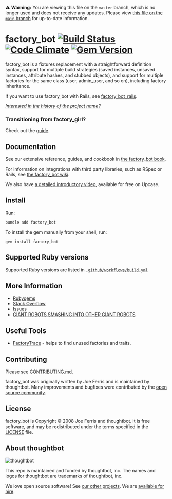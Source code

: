 ⚠️ **Warning:** You are viewing this file on the `master` branch, which is no
longer used and does not receive any updates. Please view [this file on the
`main` branch](https://github.com/thoughtbot/factory_bot/tree/main#readme) for
up-to-date information.

# factory_bot [![Build Status][ci-image]][ci] [![Code Climate][grade-image]][grade] [![Gem Version][version-image]][version]

factory_bot is a fixtures replacement with a straightforward definition syntax, support for multiple build strategies (saved instances, unsaved instances, attribute hashes, and stubbed objects), and support for multiple factories for the same class (user, admin_user, and so on), including factory inheritance.

If you want to use factory_bot with Rails, see
[factory_bot_rails](https://github.com/thoughtbot/factory_bot_rails).

_[Interested in the history of the project name?][NAME]_


### Transitioning from factory\_girl?

Check out the [guide](https://github.com/thoughtbot/factory_bot/blob/4-9-0-stable/UPGRADE_FROM_FACTORY_GIRL.md).


Documentation
-------------

See our extensive reference, guides, and cookbook in [the factory_bot book][].

For information on integrations with third party libraries, such as RSpec or
Rails, see [the factory_bot wiki][].

 We also have [a detailed introductory video][], available for free on Upcase.

[a detailed introductory video]: https://upcase.com/videos/factory-bot?utm_source=github&utm_medium=open-source&utm_campaign=factory-girl
[the factory_bot book]: https://thoughtbot.github.io/factory_bot
[the factory_bot wiki]: https://github.com/thoughtbot/factory_bot/wiki

Install
--------

Run:

```ruby
bundle add factory_bot
```

To install the gem manually from your shell, run:

```shell
gem install factory_bot
```

Supported Ruby versions
-----------------------

Supported Ruby versions are listed in [`.github/workflows/build.yml`](https://github.com/thoughtbot/factory_bot/blob/main/.github/workflows/build.yml)

More Information
----------------

* [Rubygems](https://rubygems.org/gems/factory_bot)
* [Stack Overflow](https://stackoverflow.com/questions/tagged/factory-bot)
* [Issues](https://github.com/thoughtbot/factory_bot/issues)
* [GIANT ROBOTS SMASHING INTO OTHER GIANT ROBOTS](https://robots.thoughtbot.com/)

[GETTING_STARTED]: https://github.com/thoughtbot/factory_bot/blob/main/GETTING_STARTED.md
[NAME]: https://github.com/thoughtbot/factory_bot/blob/main/NAME.md

Useful Tools
------------

* [FactoryTrace](https://github.com/djezzzl/factory_trace) - helps to find unused factories and traits.

Contributing
------------

Please see [CONTRIBUTING.md](https://github.com/thoughtbot/factory_bot/blob/main/CONTRIBUTING.md).

factory_bot was originally written by Joe Ferris and is maintained by thoughtbot.
Many improvements and bugfixes were contributed by the [open source
community](https://github.com/thoughtbot/factory_bot/graphs/contributors).

License
-------

factory_bot is Copyright © 2008 Joe Ferris and thoughtbot. It is free
software, and may be redistributed under the terms specified in the
[LICENSE] file.

[LICENSE]: https://github.com/thoughtbot/factory_bot/blob/main/LICENSE

<!-- START /templates/footer.md -->
## About thoughtbot

![thoughtbot](https://thoughtbot.com/thoughtbot-logo-for-readmes.svg)

This repo is maintained and funded by thoughtbot, inc.
The names and logos for thoughtbot are trademarks of thoughtbot, inc.

We love open source software!
See [our other projects][community].
We are [available for hire][hire].

[community]: https://thoughtbot.com/community?utm_source=github
[hire]: https://thoughtbot.com/hire-us?utm_source=github


<!-- END /templates/footer.md -->

[ci-image]: https://github.com/thoughtbot/factory_bot/actions/workflows/build.yml/badge.svg?branch=main
[ci]: https://github.com/thoughtbot/factory_bot/actions?query=workflow%3ABuild+branch%3Amain
[grade-image]: https://codeclimate.com/github/thoughtbot/factory_bot/badges/gpa.svg
[grade]: https://codeclimate.com/github/thoughtbot/factory_bot
[version-image]: https://badge.fury.io/rb/factory_bot.svg
[version]: https://badge.fury.io/rb/factory_bot
[hound-badge-image]: https://img.shields.io/badge/Reviewed_by-Hound-8E64B0.svg
[hound]: https://houndci.com
